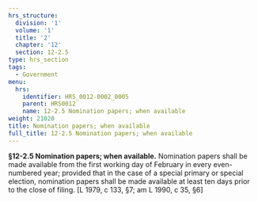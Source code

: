 ```yaml
---
hrs_structure:
  division: '1'
  volume: '1'
  title: '2'
  chapter: '12'
  section: 12-2.5
type: hrs_section
tags:
  - Government
menu:
  hrs:
    identifier: HRS_0012-0002_0005
    parent: HRS0012
    name: 12-2.5 Nomination papers; when available
weight: 21020
title: Nomination papers; when available
full_title: 12-2.5 Nomination papers; when available
---
```

**§12-2.5 Nomination papers; when available.** Nomination papers shall be made available from the first working day of February in every even-numbered year; provided that in the case of a special primary or special election, nomination papers shall be made available at least ten days prior to the close of filing. [L 1979, c 133, §7; am L 1990, c 35, §6]